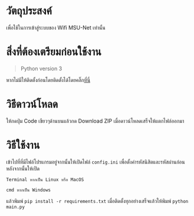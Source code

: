 # วัตถุประสงค์

เพื่อใช้ในการเข้าสู่ระบบของ Wifi MSU-Net เท่านั้น

# สิ่งที่ต้องเตรียมก่อนใช้งาน

> Python version 3

หากไม่มีให้ติดตั้งก่อนโดยติดตั้งได้โดยคลิ๊ก[ที่นี่](https://www.python.org/downloads/)

# วิธีดาวน์โหลด

ให้กดปุ่ม Code เขียวๆด้านบนแล้วกด Download ZIP เมื่อดาวน์โหลดเสร็จให้แตกไฟล์ออกมา

# วิธีใช้งาน

เข้าไปที่ที่มีไฟล์โปรแกรมอยู่จากนั้นให้เปิดไฟล์ `config.ini` เพื่อตั้งค่ารหัสนิสิตและรหัสผ่านก่อนหลังจากนั้นให้เปิด

`Terminal หากเป็น Linux หรือ MacOS`

`cmd หากเป็น Windows`

แล้วพิมพ์ `pip install -r requirements.txt` เมื่อติดตั้งทุกอย่างเสร็จแล้วให้พิมพ์ `python main.py`
